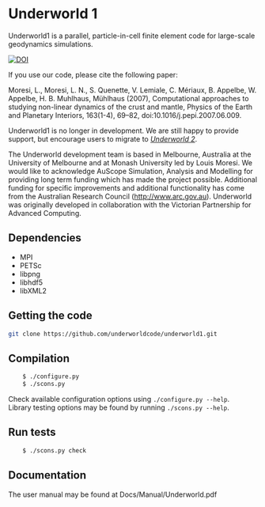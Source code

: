Underworld 1
============

Underworld1 is a parallel, particle-in-cell finite element code for large-scale geodynamics simulations.

[![DOI](https://zenodo.org/badge/DOI/10.5281/zenodo.1445812.svg)](https://doi.org/10.5281/zenodo.1445812)

If you use our code, please cite the following paper:

Moresi, L., Moresi, L. N., S. Quenette, V. Lemiale, C. Mériaux, B. Appelbe, W. Appelbe, H. B. Muhlhaus, Mühlhaus (2007), Computational approaches to studying non-linear dynamics of the crust and mantle, Physics of the Earth and Planetary Interiors, 163(1-4), 69–82, doi:10.1016/j.pepi.2007.06.009.

Underworld1 is no longer in development. We are still happy to provide support, but encourage users to migrate to [_Underworld 2_](http://www.underworldcode.org).

The Underworld development team is based in Melbourne, Australia at the University of Melbourne and at Monash University led by Louis Moresi. We would like to acknowledge AuScope Simulation, Analysis and Modelling for providing long term funding which has made the project possible. Additional funding for specific improvements and additional functionality has come from the Australian Research Council (http://www.arc.gov.au). Underworld was originally developed in collaboration with the Victorian Partnership for Advanced Computing.


Dependencies
-------------
  * MPI
  * PETSc 
  * libpng
  * libhdf5
  * libXML2

Getting the code
----------------
```bash
git clone https://github.com/underworldcode/underworld1.git
```

Compilation
-----------


```bash
    $ ./configure.py
    $ ./scons.py
```

Check available configuration options using `./configure.py --help`.  
Library testing options may be found by running `./scons.py --help`.

Run tests
---------

```bash
    $ ./scons.py check
```

Documentation
-------------
The user manual may be found at Docs/Manual/Underworld.pdf
